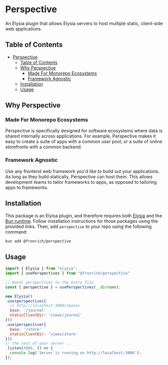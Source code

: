 # Perspective

An Elysia plugin that allows Elysia servers to host multiple static, client-side web applications.

## Table of Contents

- [Perspective](#perspective)
  - [Table of Contents](#table-of-contents)
  - [Why Perspective](#why-perspective)
    - [Made For Monorepo Ecosystems](#made-for-monorepo-ecosystems)
    - [Framework Agnostic](#framework-agnostic)
  - [Installation](#installation)
  - [Usage](#usage)

## Why Perspective

### Made For Monorepo Ecosystems

Perspective is specifically designed for software ecosystems where data is shared internally across applications. For example, Perspective makes it easy to create a suite of apps with a common user pool, or a suite of online storefronts with a common backend.

### Framework Agnostic

Use any frontend web framework you'd like to build out your applications. As long as they build statically, Perspective can host them. This allows development teams to tailor frameworks to apps, as opposed to tailoring apps to frameworks.

## Installation

This package is an Elyisa plugin, and therefore requires both [Elysia](https://elysiajs.com/) and the [Bun runtime](https://bun.sh/). Follow installation instructions for those packages using the provided links. Then, add `perspective` to your repo using the following command:

```sh
bun add @fronrich/perspective
```

## Usage

```js
import { Elysia } from "elysia";
import { usePerspectives } from "@fronrich/perspective"

// mount perspectives to the entry file
const { perspective } = usePerspectives(__dirname);

new Elysia()
.use(perspective({
  // http://localhost:3000/<base>
  base: '/journal'
  staticClientDir: 'views/journal'
}))
.use(perspective({
  base: '/store'
  staticClientDir: 'views/store'
}))
// the rest of your server ..
.listen(3000, () => {
  console.log(`Server is running on http://localhost:3000`);
});

```

